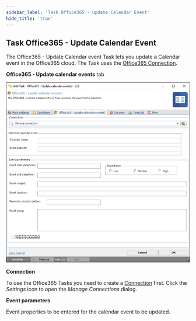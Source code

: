 ```yaml
---
sidebar_label: 'Task Office365 - Update Calendar Event'
hide_title: 'true'
---
```


## Task Office365 - Update Calendar Event

The Office365 - Update Calendar event Task lets you update a Calendar event in the Office365 cloud. The Task uses the [Office365 Connection](../../connection-office365).
 
**Office365 - Update calendar events** tab

![](../../../../../static/img/updatecalendarevent.png)

**Connection**

To use the Office365 Tasks you need to create a [Connection](../../global-connections) first. Click the *Settings* icon to open the *Manage Connections* dialog.
 
**Event parameters**

Event properties to be entered for the calendar event to be updated.